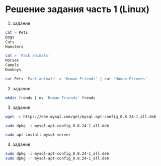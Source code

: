 # Решение задания часть 1 (Linux)

1. задание

```bash
cat > Pets
Dogs
Cats
Hamsters

cat > 'Pack animals'
Horses
Camels
Donkeys

cat Pets 'Pack animals' > 'Human Friends' | cat 'Human Friends'
```

2. задание

```bash
mkdir frends | mv 'Human Friends' frends
```

3. задание

```bash
wget -c https://dev.mysql.com/get/mysql-apt-config_0.8.24-1_all.deb

sudo dpkg -i mysql-apt-config_0.8.24-1_all.deb

sudo apt install mysql-server
```

4. задание

```bash
sudo dpkg -i mysql-apt-config_0.8.24-1_all.deb
sudo dpkg -r mysql-apt-config_0.8.24-1_all.deb
```
